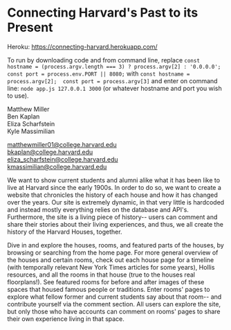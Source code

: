 # Connecting Harvard's Past to its Present

Heroku: https://connecting-harvard.herokuapp.com/

To run by downloading code and from command line, replace 
`const hostname = (process.argv.length === 3) ? process.argv[2] : '0.0.0.0';
const port = process.env.PORT || 8080;`
with 
`const hostname = process.argv[2]; 
const port = process.argv[3]` 
and enter on command line: `node app.js 127.0.0.1 3000` (or whatever hostname and port you wish to use). 

Matthew Miller\
Ben Kaplan\
Eliza Scharfstein\
Kyle Massimilian

<matthewmiller01@college.harvard.edu>\
<bkaplan@college.harvard.edu>\
<eliza_scharfstein@college.harvard.edu>\
<kmassimilian@college.harvard.edu>


We want to show current students and alumni alike what it has been like to live at Harvard since the early 1900s. In order to do so, we want to create a website that chronicles the history of each house and how it has changed over the years. Our site is extremely dynamic, in that very little is hardcoded and instead mostly everything relies on the database and API's. Furthermore, the site is a living piece of history-- users can comment and share their stories about their living experiences, and thus, we all create the history of the Harvard Houses, together. 

Dive in and explore the houses, rooms, and featured parts of the houses, by browsing or searching from the home page. For more general overview of the houses and certain rooms, check out each house page for a timeline (with temporally relevant New York Times articles for some years), Hollis resources, and all the rooms in that house (true to the houses real floorplans!). See featured rooms for before and after images of these spaces that housed famous people or traditions. Enter rooms' pages to explore what fellow former and current students say about that room-- and contribute yourself via the comment section. All users can explore the site, but only those who have accounts can comment on rooms' pages to share their own experience living in that space. 
 
